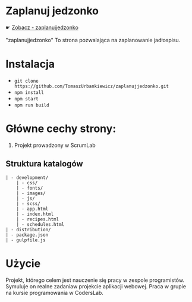 # Zaplanuj jedzonko
&#9755;  <a href='https://zaplanujjedzonko.netlify.app/' target="blank" > Zobacz - zaplanujjedzonko </a><br><br>
"zaplanujjedzonko" To strona pozwalająca na zaplanowanie jadłospisu.<br>  
# Instalacja
 - `git clone https://github.com/TomaszUrbankiewicz/zaplanujjedzonko.git` <br>
 - `npm install`
 - `npm start`
 - `npm run build`
# Główne cechy strony:
1. Projekt prowadzony w ScrumLab
## Struktura katalogów
```
| - development/
	| - css/      
	| - fonts/
	| - images/  
	| - js/
	| - scss/
	| - app.html  
	| - index.html  
	| - recipes.html    
	| - schedules.html
| - distribution/
| - package.json
| - gulpfile.js
```
# Użycie
Projekt, którego celem jest nauczenie się pracy w zespole programistów. <br> 
Symuluje on realne zadaniaw projekcie aplikacji webowej. Praca w grupie na kursie programowania w CodersLab.


